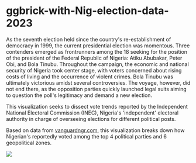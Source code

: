 # ggbrick-with-Nig-election-data-2023

As the seventh election held since the country's re-establishment of democracy in 1999, the current presidential election was momentous. Three contenders emerged as frontrunners among the 18 seeking for the position of the president of the Federal Republic of Nigeria: Atiku Abubakar, Peter Obi, and Bola Tinubu. Throughout the campaign, the economic and national security of Nigeria took center stage, with voters concerned about rising costs of living and the occurrence of violent crimes. Bola Tinubu was ultimately victorious amidst several controversies. The voyage, however, did not end there, as the opposition parties quickly launched legal suits aiming to question the poll's legitimacy and demand a new election.

This visualization seeks to dissect vote trends reported by the Independent National Electoral Commission (INEC), Nigeria's 'independent' electoral authority in charge of overseeing elections for different political posts.

Based on data from [vanguardngr.com](https://www.vanguardngr.com/2023-presidential-election-results-by-states/), this visualization breaks down how Nigerian's reportedly voted among the top 4 political parties and 6 geopolitical zones.

![](https://github.com/dohbams/gganimate-with-Gapminder-data/blob/main/viz/gapminder_viz.gif)
